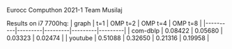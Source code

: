 Eurocc Computhon 2021-1 Team Musilaj

Results on i7 7700hq:
| graph    |     t=1 | OMP t=2 | OMP t=4 | OMP t=8 |
|----------|---------|---------|---------|---------|
| com-dblp | 0.08422 | 0.05680 | 0.03323 | 0.02474 |
| youtube  | 0.51088 | 0.32650 | 0.21316 | 0.19958 |


